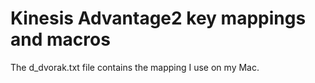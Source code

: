 # Kinesis Advantage2 key mappings and macros

The d_dvorak.txt file contains the mapping I use on my Mac.
